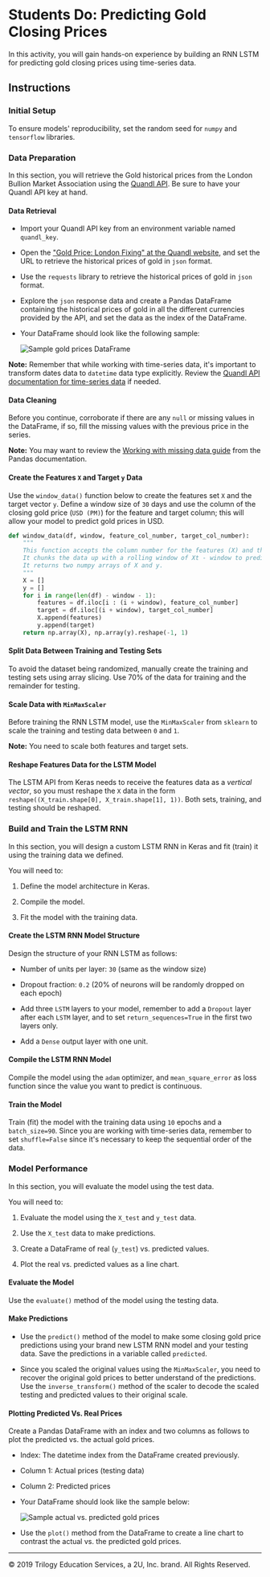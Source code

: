# Students Do: Predicting Gold Closing Prices

In this activity, you will gain hands-on experience by building an RNN LSTM for predicting gold closing prices using time-series data.

## Instructions

### Initial Setup

To ensure models' reproducibility, set the random seed for `numpy` and `tensorflow` libraries.

### Data Preparation

In this section, you will retrieve the Gold historical prices from the London Bullion Market Association using the [Quandl API](https://www.quandl.com/data/LBMA/GOLD-Gold-Price-London-Fixing). Be sure to have your Quandl API key at hand.

#### Data Retrieval

* Import your Quandl API key from an environment variable named `quandl_key`.

* Open the ["Gold Price: London Fixing" at the Quandl website](https://www.quandl.com/data/LBMA/GOLD-Gold-Price-London-Fixing), and set the URL to retrieve the historical prices of gold in `json` format.

* Use the `requests` library to retrieve the historical prices of gold in `json` format.

* Explore the `json` response data and create a Pandas DataFrame containing the historical prices of gold in all the different currencies provided by the API, and set the data as the index of the DataFrame.

* Your DataFrame should look like the following sample:

  ![Sample gold prices DataFrame](Images/sample-gold-prices-df.png)

**Note:** Remember that while working with time-series data, it's important to transform dates data to `datetime` data type explicitly. Review the [Quandl API documentation for time-series data](https://docs.quandl.com/docs/time-series) if needed.

#### Data Cleaning

Before you continue, corroborate if there are any `null` or missing values in the DataFrame, if so, fill the missing values with the previous price in the series.

**Note:** You may want to review the [Working with missing data guide](https://pandas.pydata.org/pandas-docs/stable/user_guide/missing_data.html) from the Pandas documentation.

#### Create the Features `X` and Target `y` Data

Use the `window_data()` function below to create the features set `X` and the target vector `y`. Define a window size of `30` days and use the column of the closing gold price (`USD (PM)`) for the feature and target column; this will allow your model to predict gold prices in USD.

```python
def window_data(df, window, feature_col_number, target_col_number):
    """
    This function accepts the column number for the features (X) and the target (y).
    It chunks the data up with a rolling window of Xt - window to predict Xt.
    It returns two numpy arrays of X and y.
    """
    X = []
    y = []
    for i in range(len(df) - window - 1):
        features = df.iloc[i : (i + window), feature_col_number]
        target = df.iloc[(i + window), target_col_number]
        X.append(features)
        y.append(target)
    return np.array(X), np.array(y).reshape(-1, 1)
```

#### Split Data Between Training and Testing Sets

To avoid the dataset being randomized, manually create the training and testing sets using array slicing. Use 70% of the data for training and the remainder for testing.

#### Scale Data with `MinMaxScaler`

Before training the RNN LSTM model, use the `MinMaxScaler` from `sklearn` to scale the training and testing data between `0` and `1`.

**Note:** You need to scale both features and target sets.

#### Reshape Features Data for the LSTM Model

The LSTM API from Keras needs to receive the features data as a _vertical vector_, so you must reshape the `X` data in the form `reshape((X_train.shape[0], X_train.shape[1], 1))`. Both sets, training, and testing should be reshaped.

### Build and Train the LSTM RNN

In this section, you will design a custom LSTM RNN in Keras and fit (train) it using the training data we defined.

You will need to:

1. Define the model architecture in Keras.

2. Compile the model.

3. Fit the model with the training data.

#### Create the LSTM RNN Model Structure

Design the structure of your RNN LSTM as follows:

* Number of units per layer: `30` (same as the window size)

* Dropout fraction: `0.2` (20% of neurons will be randomly dropped on each epoch)

* Add three `LSTM` layers to your model, remember to add a `Dropout` layer after each `LSTM` layer, and to set `return_sequences=True` in the first two layers only.

* Add a `Dense` output layer with one unit.

#### Compile the LSTM RNN Model

Compile the model using the `adam` optimizer, and `mean_square_error` as loss function since the value you want to predict is continuous.

#### Train the Model

Train (fit) the model with the training data using `10` epochs and a `batch_size=90`. Since you are working with time-series data, remember to set `shuffle=False` since it's necessary to keep the sequential order of the data.

### Model Performance

In this section, you will evaluate the model using the test data.

You will need to:

1. Evaluate the model using the `X_test` and `y_test` data.

2. Use the `X_test` data to make predictions.

3. Create a DataFrame of real (`y_test`) vs. predicted values.

4. Plot the real vs. predicted values as a line chart.

#### Evaluate the Model

Use the `evaluate()` method of the model using the testing data.

#### Make Predictions

* Use the `predict()` method of the model to make some closing gold price predictions using your brand new LSTM RNN model and your testing data. Save the predictions in a variable called `predicted`.

* Since you scaled the original values using the `MinMaxScaler`, you need to recover the original gold prices to better understand of the predictions. Use the `inverse_transform()` method of the scaler to decode the scaled testing and predicted values to their original scale.

#### Plotting Predicted Vs. Real Prices

Create a Pandas DataFrame with an index and two columns as follows to plot the predicted vs. the actual gold prices.

* Index: The datetime index from the DataFrame created previously. 

* Column 1: Actual prices (testing data)

* Column 2: Predicted prices

* Your DataFrame should look like the sample below:

  ![Sample actual vs. predicted gold prices](Images/sample-gold-prices-predictions-df.png)

* Use the `plot()` method from the DataFrame to create a line chart to contrast the actual vs. the predicted gold prices.

---
© 2019 Trilogy Education Services, a 2U, Inc. brand. All Rights Reserved.
